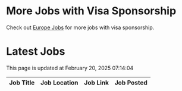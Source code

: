 # More Jobs with Visa Sponsorship

Check out [Europe Jobs](https://github.com/sureshparimi/europejobs#latest-jobs) for more jobs with visa sponsorship.

# Latest Jobs

This page is updated at February 20, 2025 07:14:04

| Job Title | Job Location | Job Link | Job Posted |
| --- | --- | --- | --- |
